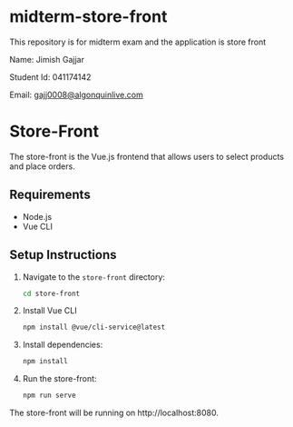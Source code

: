 # midterm-store-front
This repository is for midterm exam and the application is store front

Name: Jimish Gajjar 

Student Id: 041174142

Email: gajj0008@algonquinlive.com

# Store-Front

The store-front is the Vue.js frontend that allows users to select products and place orders.

## Requirements

- Node.js
- Vue CLI

## Setup Instructions

1. Navigate to the `store-front` directory:
   ```bash
   cd store-front
2. Install Vue CLI 
   ```bash
   npm install @vue/cli-service@latest
3. Install dependencies:
   ```bash
   npm install
4. Run the store-front:
   ```bash
   npm run serve
The store-front will be running on http://localhost:8080.
